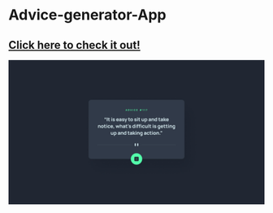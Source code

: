 # Advice-generator-App
<h2><a href="https://arbaz93.github.io/Advice-generator/">Click here to check it out!</a></h2>
<!-- ![Advice Generator](./images/desktop-design.jpg) -->
<img src="./images/desktop-design.jpg">
